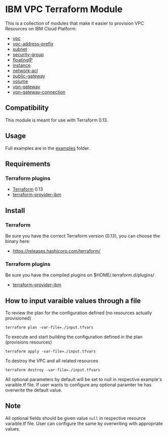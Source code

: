 # IBM VPC Terraform Module

This is a collection of modules that make it easier to provision VPC Resources on IBM Cloud Platform:
* [vpc](terraform-ibm-modules/vpc/ibm//modules/vpc)
* [vpc-address-prefix](terraform-ibm-modules/vpc/ibm//modules/vpc-address-prefix)
* [subnet](terraform-ibm-modules/vpc/ibm//modules/subnet)
* [security-group](terraform-ibm-modules/vpc/ibm//modules/security-group)
* [floatingIP](terraform-ibm-modules/vpc/ibm//modules/floatingIP)
* [instance](terraform-ibm-modules/vpc/ibm//modules/instance)
* [network-acl](terraform-ibm-modules/vpc/ibm//modules/network-acl)
* [public-gateway](terraform-ibm-modules/vpc/ibm//modules/public-gateway)
* [volume](terraform-ibm-modules/vpc/ibm//modules/volume)
* [vpn-gateway](terraform-ibm-modules/vpc/ibm//modules/vpn-gateway)
* [vpn-gateway-connection](terraform-ibm-modules/vpc/ibm//modules/vpn-gateway-connection)

## Compatibility 

This module is meant for use with Terraform 0.13.

## Usage

Full examples are in the [examples](./examples/) folder.

## Requirements

### Terraform plugins

- [Terraform](https://www.terraform.io/downloads.html) 0.13
- [terraform-provider-ibm](https://github.com/IBM-Cloud/terraform-provider-ibm) 

## Install

### Terraform

Be sure you have the correct Terraform version (0.13), you can choose the binary here:
- https://releases.hashicorp.com/terraform/

### Terraform plugins

Be sure you have the compiled plugins on $HOME/.terraform.d/plugins/

- [terraform-provider-ibm](https://github.com/IBM-Cloud/terraform-provider-ibm) 

## How to input varaible values through a file

To review the plan for the configuration defined (no resources actually provisioned)

`terraform plan -var-file=./input.tfvars`

To execute and start building the configuration defined in the plan (provisions resources)

`terraform apply -var-file=./input.tfvars`

To destroy the VPC and all related resources

`terraform destroy -var-file=./input.tfvars`

All optional parameters by default will be set to null in respective example's varaible.tf file. If user wants to configure any optional paramter he has overwrite the default value.

## Note

All optional fields should be given value `null` in respective resource varaible.tf file. User can configure the same by overwriting with appropriate values.